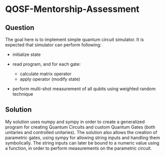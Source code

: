 # QOSF-Mentorship-Assessment

## Question

The goal here is to implement simple quantum circuit simulator. It is expected that simulator can perform following:

- initialize state

- read program, and for each gate:

  - calculate matrix operator
  - apply operator (modify state)
- perform multi-shot measurement of all qubits using weighted random technique

## Solution

My solution uses numpy and sympy in order to create a generalized program for creating Quantum Circuits and custom Quantum Gates (both unitaries and controlled unitaries). The solution also allows the creation of parametric gates, using sympy for allowing string inputs and handling them symbolically. The string inputs can later be bound to a numeric value using a function, in order to perform measurements on the parametric circuit.
